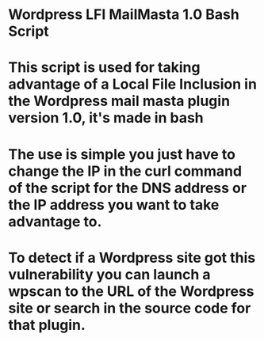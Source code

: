 # Wordpress LFI MailMasta 1.0 Bash Script

# This script is used for taking advantage of a Local File Inclusion in the Wordpress mail masta plugin version 1.0, it's made in bash

# The use is simple you just have to change the IP in the curl command of the script for the DNS address or the IP address you want to take advantage to.

# To detect if a Wordpress site got this vulnerability you can launch a wpscan to the URL of the Wordpress site or search in the source code for that plugin.
